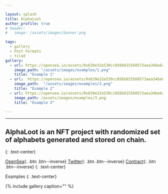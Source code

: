```yaml
---

layout: splash
title: AlphaLoot
author_profile: true
# header: 
#   image: /assets/images/banner.png

tags:
  - gallery
  - Post Formats
  - tiled
gallery:
  - url: https://opensea.io/assets/0x639e32e530cc856b015560573aea34be6cc14d23/1
    image_path: "/assets/images/examples/1.png"
    title: "Example 1"
  - url:  https://opensea.io/assets/0x639e32e530cc856b015560573aea34be6cc14d23/2
    image_path:  "/assets/images/examples/2.png"
    title: "Example 2"
  - url: https://opensea.io/assets/0x639e32e530cc856b015560573aea34be6cc14d23/3 
    image_path: /assets/images/examples/3.png
    title: "Example 3"

---
```


---
## AlphaLoot is an NFT project with randomized set of alphabets generated and stored on chain.
{: .text-center}

[OpenSea](https://opensea.io/collection/alpha-loot-real){: .btn .btn--inverse}   [Twitter](https://twitter.com/alphaLootReal){: .btn .btn--inverse}    [Contract](https://etherscan.io/address/0x639e32e530cc856b015560573aea34be6cc14d2){: .btn .btn--inverse}
{: .text-center}

Examples 
{: .text-center}


{% include gallery caption="" %}

